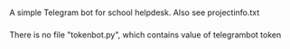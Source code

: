 ###
A simple Telegram bot for school helpdesk. Also see projectinfo.txt
###
There is no file "tokenbot.py", which contains value of telegrambot token
###